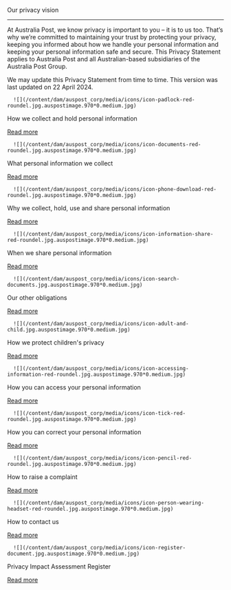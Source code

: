 Our privacy vision




------------------------

At Australia Post, we know privacy is important to you – it is to us too. That’s why we’re committed to maintaining your trust by protecting your privacy, keeping you informed about how we handle your personal information and keeping your personal information safe and secure. This Privacy Statement applies to Australia Post and all Australian-based subsidiaries of the Australia Post Group.

We may update this Privacy Statement from time to time. This version was last updated on 22 April 2024.

      ![](/content/dam/auspost_corp/media/icons/icon-padlock-red-roundel.jpg.auspostimage.970*0.medium.jpg)

How we collect and hold personal information

[Read more](#how "Read more")

      ![](/content/dam/auspost_corp/media/icons/icon-documents-red-roundel.jpg.auspostimage.970*0.medium.jpg)

What personal information we collect

[Read more](#what "Read more")

      ![](/content/dam/auspost_corp/media/icons/icon-phone-download-red-roundel.jpg.auspostimage.970*0.medium.jpg)

Why we collect, hold, use and share personal information

[Read more](#why "Read more")

      ![](/content/dam/auspost_corp/media/icons/icon-information-share-red-roundel.jpg.auspostimage.970*0.medium.jpg)

When we share personal information

[Read more](#when "Read more")

      ![](/content/dam/auspost_corp/media/icons/icon-search-documents.jpg.auspostimage.970*0.medium.jpg)

Our other obligations

[Read more](#obligations "Read more")

      ![](/content/dam/auspost_corp/media/icons/icon-adult-and-child.jpg.auspostimage.970*0.medium.jpg)

How we protect children's privacy

[Read more](#children "Read more")

      ![](/content/dam/auspost_corp/media/icons/icon-accessing-information-red-roundel.jpg.auspostimage.970*0.medium.jpg)

How you can access your personal information

[Read more](#access "Read more")

      ![](/content/dam/auspost_corp/media/icons/icon-tick-red-roundel.jpg.auspostimage.970*0.medium.jpg)

How you can correct your personal information

[Read more](#correct "Read more")

      ![](/content/dam/auspost_corp/media/icons/icon-pencil-red-roundel.jpg.auspostimage.970*0.medium.jpg)

How to raise a complaint

[Read more](#complaint "Read more")

      ![](/content/dam/auspost_corp/media/icons/icon-person-wearing-headset-red-roundel.jpg.auspostimage.970*0.medium.jpg)

How to contact us

[Read more](#contact "Read more")

      ![](/content/dam/auspost_corp/media/icons/icon-register-document.jpg.auspostimage.970*0.medium.jpg)

Privacy Impact Assessment Register

[Read more](#register "Read more")